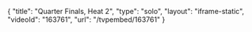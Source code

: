 {
    "title": "Quarter Finals, Heat 2",
    "type": "solo",
    "layout": "iframe-static",
    "videoId": "163761",
    "url": "\/tvpembed\/163761"
}